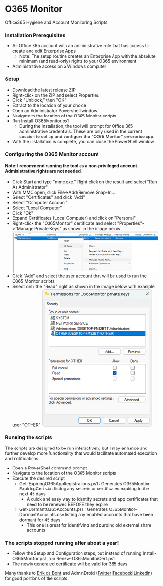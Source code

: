 # O365 Monitor
Office365 Hygiene and Account Monitoring Scripts

### Installation Prerequisites
  - An Office 365 account with an administrative role that has access to create and edit Enterprise Apps
    - Note: The setup routine creates an Enterprise App with the absolute minimum (and read-only) rights to your O365 environment
  - Administrative access on a Windows computer

### Setup
  - Download the latest release ZIP
  - Right-click on the ZIP and select Properties
  - Click "Unblock," then "OK"
  - Extract to the location of your choice
  - Open an Administrator Powershell window
  - Navigate to the location of the O365 Monitor scripts
  - Run Install-O365Monitor.ps1
    - During the installation, the tool will prompt for Office 365 administrative credentials.  These are only used in the current session to set up and configure the "O365 Monitor" enterprise app.
  - With the installation is complete, you can close the PowerShell window

### Configuring the O365 Monitor account
#### Note: I recommend running the tool as a non-privileged account.  Administrative rights are not needed.
  - Click Start and type "mmc.exe."  Right click on the result and select "Run As Administrator"
  - With MMC open, click File->Add/Remove Snap-In...
  - Select "Certificates" and click "Add"
  - Select "Computer Account"
  - Select "Local Computer"
  - Click "Ok"
  - Expand Certificates (Local Computer) and click on "Personal"
  - Right-click the "O365Monitor" certificate and select "Properties"->"Manage Private Keys" as shown in the image below
![alt text](https://github.com/Xorlent/O365-Monitor/blob/a3d76a7496205632041604d97adbfa896b07d338/PrivateCertPermissions.png "MMC Certificate Properties")
  - Click "Add" and select the user account that will be used to run the O365 Monitor scripts
  - Select only the "Read" right as shown in the image below with example user "OTHER"
![alt text](https://github.com/Xorlent/O365-Monitor/blob/1d84c5880f7efc114cf16b1ffc0b5d5100c84dd7/PrivateCertPermissions2.png "Certificate Permissions")

### Running the scripts  
The scripts are designed to be run interactively, but I may enhance and further develop more functionality that would facilitate automated execution and notifications
  - Open a PowerShell command prompt
  - Navigate to the location of the O365 Monitor scripts
  - Execute the desired script
    - Get-ExpiringO365AppRegistrations.ps1 : Generates O365Montior-ExpiringCerts.txt listing any secrets or certificates expiring in the next 45 days
      - A quick and easy way to identify secrets and app certificates that need to be renewed BEFORE they expire
    - Get-DormantO365Accounts.ps1 : Generates O365Montior-DormantAccounts.csv listing any enabled accounts that have been dormant for 45 days
      - This one is great for identifying and purging old external share accounts

### The scripts stopped running after about a year!
  - Follow the Setup and Configuration steps, but instead of running Install-O365Monitor.ps1, run Renew-O365MonitorCert.ps1
  - The newly generated certificate will be valid for 385 days

Many thanks to [Erik de Bont](https://github.com/erik-de-bont) and AdminDroid ([Twitter](https://twitter.com/admiindroid)|[Facebook](https://www.facebook.com/admindroid)|[LinkedIn](https://www.linkedin.com/company/admindroid/)) for good portions of the scripts.
